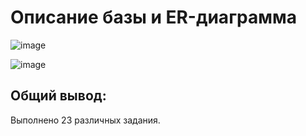 # Описание базы и ER-диаграмма

![image](https://github.com/IT-DS-Alex/Portfolio/assets/140064630/1ea1459b-d535-449d-9e54-1a2cd031d9ab)

![image](https://github.com/IT-DS-Alex/Portfolio/assets/140064630/055cfa5c-0481-44cf-a9cd-5a5d189e8d53)

## Общий вывод:

Выполнено 23 различных задания.

